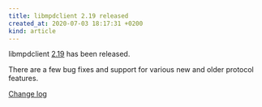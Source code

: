 ```yaml
---
title: libmpdclient 2.19 released
created_at: 2020-07-03 18:17:31 +0200
kind: article
---
```


libmpdclient
[2.19](/download/libmpdclient/2/libmpdclient-2.19.tar.xz)
has been released.

There are a few bug fixes and support for various new and older
protocol features.

[Change log](https://raw.githubusercontent.com/MusicPlayerDaemon/libmpdclient/v2.19/NEWS)
